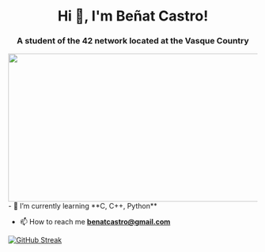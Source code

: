 <h1 align="center">Hi 👋, I'm Beñat Castro!</h1>
<h3 align="center">A student of the 42 network located at the Vasque Country</h3>

<div align="center">
  <img src="[https://giphy.com/gifs/typing-tech-sci-fi-FqdGGgugkC4Xm](https://media0.giphy.com/media/FqdGGgugkC4Xm/giphy.gif?cid=ecf05e47cfxpthz3s81epn2vtwcp1y91lnd5a65wd7hub913&rid=giphy.gif&ct=g)" width="600" height="300"/>
</div>
- 🌱 I’m currently learning **C, C++, Python**

- 📫 How to reach me **benatcastro@gmail.com**



[![GitHub Streak](http://github-readme-streak-stats.herokuapp.com?user=benatcastro&theme=black-ice&hide_border=true&background=0D1117)](https://git.io/streak-stats)


